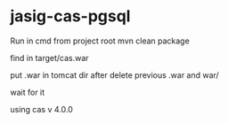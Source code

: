 # jasig-cas-pgsql

Run in cmd from project root
mvn clean package 

find in target/cas.war

put .war in tomcat dir after delete previous .war and war/

wait for it


using cas v 4.0.0
